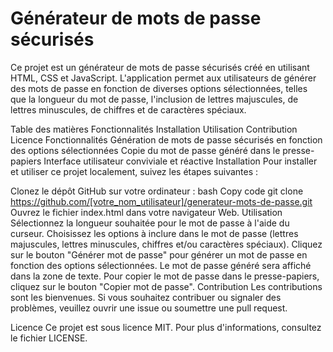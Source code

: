 # Générateur de mots de passe sécurisés
Ce projet est un générateur de mots de passe sécurisés créé en utilisant HTML, CSS et JavaScript. L'application permet aux utilisateurs de générer des mots de passe en fonction de diverses options sélectionnées, telles que la longueur du mot de passe, l'inclusion de lettres majuscules, de lettres minuscules, de chiffres et de caractères spéciaux.

Table des matières
Fonctionnalités
Installation
Utilisation
Contribution
Licence
Fonctionnalités
Génération de mots de passe sécurisés en fonction des options sélectionnées
Copie du mot de passe généré dans le presse-papiers
Interface utilisateur conviviale et réactive
Installation
Pour installer et utiliser ce projet localement, suivez les étapes suivantes :

Clonez le dépôt GitHub sur votre ordinateur :
bash
Copy code
git clone https://github.com/[votre_nom_utilisateur]/generateur-mots-de-passe.git
Ouvrez le fichier index.html dans votre navigateur Web.
Utilisation
Sélectionnez la longueur souhaitée pour le mot de passe à l'aide du curseur.
Choisissez les options à inclure dans le mot de passe (lettres majuscules, lettres minuscules, chiffres et/ou caractères spéciaux).
Cliquez sur le bouton "Générer mot de passe" pour générer un mot de passe en fonction des options sélectionnées.
Le mot de passe généré sera affiché dans la zone de texte. Pour copier le mot de passe dans le presse-papiers, cliquez sur le bouton "Copier mot de passe".
Contribution
Les contributions sont les bienvenues. Si vous souhaitez contribuer ou signaler des problèmes, veuillez ouvrir une issue ou soumettre une pull request.

Licence
Ce projet est sous licence MIT. Pour plus d'informations, consultez le fichier LICENSE.